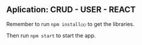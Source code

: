 ## Aplication: CRUD - USER - REACT

Remember to run ```npm install○○``` to get the libraries.

Then run ```npm start``` to start the app. 